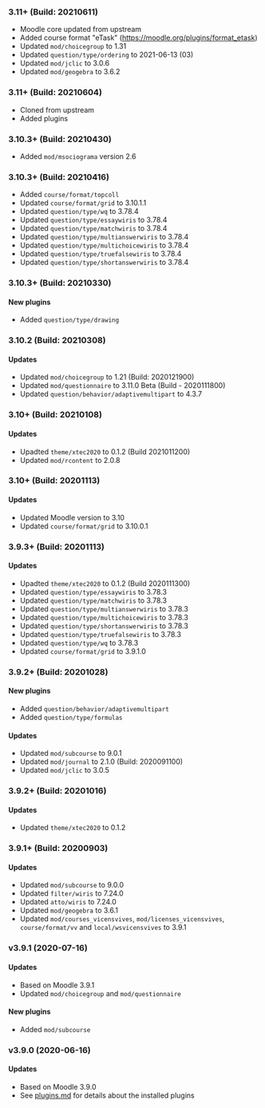 ### 3.11+ (Build: 20210611)
- Moodle core updated from upstream
- Added course format "eTask" (https://moodle.org/plugins/format_etask)
- Updated `mod/choicegroup` to 1.31
- Updated `question/type/ordering` to 2021-06-13 (03)
- Updated `mod/jclic` to 3.0.6
- Updated `mod/geogebra` to 3.6.2

### 3.11+ (Build: 20210604)
- Cloned from upstream
- Added plugins

### 3.10.3+ (Build: 20210430)
- Added `mod/msociograma` version 2.6

### 3.10.3+ (Build: 20210416)
- Added `course/format/topcoll`
- Updated `course/format/grid` to 3.10.1.1
- Updated `question/type/wq` to 3.78.4
- Updated `question/type/essaywiris` to 3.78.4
- Updated `question/type/matchwiris` to 3.78.4
- Updated `question/type/multianswerwiris` to 3.78.4
- Updated `question/type/multichoicewiris` to 3.78.4
- Updated `question/type/truefalsewiris` to 3.78.4
- Updated `question/type/shortanswerwiris` to 3.78.4

### 3.10.3+ (Build: 20210330)
#### New plugins
- Added `question/type/drawing`

### 3.10.2 (Build: 20210308)
#### Updates
- Updated `mod/choicegroup` to 1.21 (Build: 2020121900)
- Updated `mod/questionnaire` to 3.11.0 Beta (Build - 2020111800)
- Updated `question/behavior/adaptivemultipart` to 4.3.7

### 3.10+ (Build: 20210108)
#### Updates
- Upadted `theme/xtec2020` to 0.1.2 (Build 2021011200)
- Updated `mod/rcontent` to 2.0.8

### 3.10+ (Build: 20201113)
#### Updates
- Updated Moodle version to 3.10
- Updated `course/format/grid` to 3.10.0.1

### 3.9.3+ (Build: 20201113)
#### Updates
- Upadted `theme/xtec2020` to 0.1.2 (Build 2020111300)
- Updated `question/type/essaywiris` to 3.78.3
- Updated `question/type/matchwiris` to 3.78.3
- Updated `question/type/multianswerwiris` to 3.78.3
- Updated `question/type/multichoicewiris` to 3.78.3
- Updated `question/type/shortanswerwiris` to 3.78.3
- Updated `question/type/truefalsewiris` to 3.78.3
- Updated `question/type/wq` to 3.78.3
- Updated `course/format/grid` to 3.9.1.0

### 3.9.2+ (Build: 20201028)
#### New plugins
- Added `question/behavior/adaptivemultipart`
- Added `question/type/formulas`

#### Updates
- Updated `mod/subcourse` to 9.0.1
- Updated `mod/journal` to 2.1.0 (Build: 2020091100)
- Updated `mod/jclic` to 3.0.5

### 3.9.2+ (Build: 20201016)
#### Updates
- Updated `theme/xtec2020` to 0.1.2

### 3.9.1+ (Build: 20200903)
#### Updates
- Updated `mod/subcourse` to 9.0.0
- Updated `filter/wiris` to 7.24.0
- Updated `atto/wiris` to 7.24.0
- Updated `mod/geogebra` to 3.6.1
- Updated `mod/courses_vicensvives`, `mod/licenses_vicensvives`, `course/format/vv` and `local/wsvicensvives` to 3.9.1

### v3.9.1 (2020-07-16)
#### Updates
- Based on Moodle 3.9.1
- Updated `mod/choicegroup` and `mod/questionnaire` 

#### New plugins
- Added `mod/subcourse`

### v3.9.0 (2020-06-16)
#### Updates
- Based on Moodle 3.9.0
- See [plugins.md](plugins.md) for details about the installed plugins 
